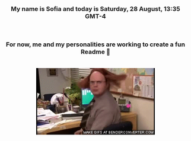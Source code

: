 


<div align="center">
<h3 >My name is Sofia and today is Saturday, 28 August, 13:35 GMT-4</h3><br>
<h3 >For now, me and my personalities are working to create a fun Readme 👋
</h3><br>
<img src='img/dwight.gif' alt='working...'/>
</div>
